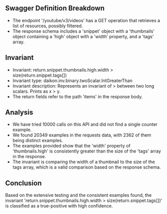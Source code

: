 ## Swagger Definition Breakdown
- The endpoint '/youtube/v3/videos' has a GET operation that retrieves a list of resources, possibly filtered.
- The response schema includes a 'snippet' object with a 'thumbnails' object containing a 'high' object with a 'width' property, and a 'tags' array.

## Invariant
- Invariant: return.snippet.thumbnails.high.width > size(return.snippet.tags[])
- Invariant type: daikon.inv.binary.twoScalar.IntGreaterThan
- Invariant description: Represents an invariant of > between two long scalars. Prints as x > y.
- The return fields refer to the path 'items' in the response body.

## Analysis
- We have tried 10000 calls on this API and did not find a single counter example.
- We found 20349 examples in the requests data, with 2362 of them being distinct examples.
- The examples provided show that the 'width' property of 'thumbnails.high' is consistently greater than the size of the 'tags' array in the response.
- The invariant is comparing the width of a thumbnail to the size of the tags array, which is a valid comparison based on the response schema.

## Conclusion
Based on the extensive testing and the consistent examples found, the invariant 'return.snippet.thumbnails.high.width > size(return.snippet.tags[])' is classified as a true-positive with high confidence.
